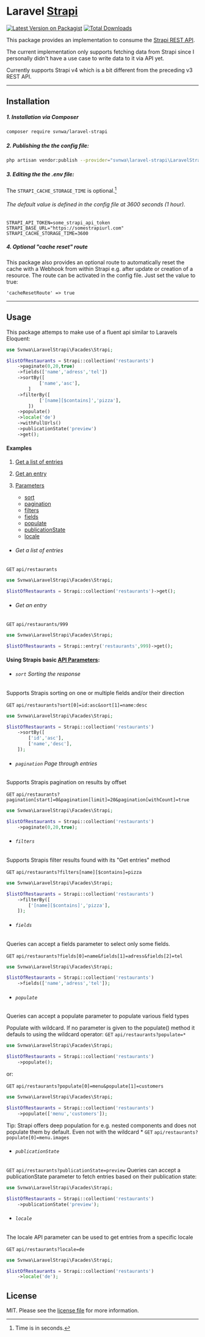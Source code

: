 # Laravel [Strapi](https://strapi.io/)

[![Latest Version on Packagist][ico-version]][link-packagist] [![Total Downloads][ico-downloads]][link-downloads]

This package provides an implementation to consume the [Strapi REST API](https://docs.strapi.io/developer-docs/latest/developer-resources/database-apis-reference/rest-api.html). 

The current implementation only supports fetching data from Strapi since I personally didn't have a use case to write data to it via API yet.

Currently supports Strapi v4 which is a bit different from the preceding v3 REST API.

---

## Installation

##### 1. Installation via Composer

``` bash
composer require svnwa/laravel-strapi
```

##### 2. Publishing the the config file:
``` bash
php artisan vendor:publish --provider="svnwa\laravel-strapi\LaravelStrapiServiceProvider" --tag="laravel-strapi"
```

##### 3. Editing the the **.env** file:

The ```STRAPI_CACHE_STORAGE_TIME``` is optional.[^1] 
###### The default value is defined in the config file at 3600 seconds (1 hour). 
[^1]: Time is in seconds.
``` 
STRAPI_API_TOKEN=some_strapi_api_token
STRAPI_BASE_URL="https://somestrapiurl.com"
STRAPI_CACHE_STORAGE_TIME=3600
```

##### 4. Optional "cache reset" route
This package also provides an optional route to automatically reset the cache with a Webhook from within Strapi e.g. after update or creation of a resource.
The route can be activated in the config file. Just set the value to true:
```
'cacheResetRoute' => true
``` 

---

## Usage
This package attemps to make use of a fluent api similar to Laravels Eloquent:
```php
use Svnwa\LaravelStrapi\Facades\Strapi;

$listOfRestaurants = Strapi::collection('restaurants')
    ->paginate(0,20,true)
    ->fields(['name','adress','tel'])
    ->sortBy([
            ['name','asc'],
        ]
    ->filterBy([
            ['[name][$contains]','pizza'],
        ])
    ->populate()
    ->locale('de')
    ->withFullUrls()
    ->publicationState('preview')
    ->get();
```
#### Examples

1. [Get a list of entries](https://github.com/svnwa/laravel-strapi#get-a-list-of-entries)
2. [Get an entry](https://github.com/svnwa/laravel-strapi#get-a-list-of-entries)
3. [Parameters](https://github.com/svnwa/laravel-strapi#using-strapis-basic-api-parameters)

    + [sort](https://github.com/svnwa/laravel-strapi#sort-sorting-the-response)
    + [pagination](https://github.com/svnwa/laravel-strapi#pagination-page-through-entries)
    + [filters](https://github.com/svnwa/laravel-strapi#filters)
    + [fields](https://github.com/svnwa/laravel-strapi#fields)
    + [populate](https://github.com/svnwa/laravel-strapi#populate)
    + [publicationState](https://github.com/svnwa/laravel-strapi#publicationstate)
    + [locale](https://github.com/svnwa/laravel-strapi#locale)


* ###### Get a list of entries

```GET``` ```api/restaurants```

```php
use Svnwa\LaravelStrapi\Facades\Strapi;

$listOfRestaurants = Strapi::collection('restaurants')->get();
```


* ###### Get an entry

```GET``` ```api/restaurants/999```
```php
use Svnwa\LaravelStrapi\Facades\Strapi;

$listOfRestaurants = Strapi::entry('restaurants',999)->get();
```

#### Using Strapis basic [API Parameters](https://docs.strapi.io/developer-docs/latest/developer-resources/database-apis-reference/rest-api.html#api-parameters):

* ###### ```sort``` Sorting the response
Supports Strapis sorting on one or multiple fields and/or their direction

```GET``` ```api/restaurants?sort[0]=id:asc&sort[1]=name:desc```
```php
use Svnwa\LaravelStrapi\Facades\Strapi;

$listOfRestaurants = Strapi::collection('restaurants')
    ->sortBy([
        ['id','asc'],
        ['name','desc'],
    ]);
```
* ###### ```pagination``` Page through entries
Supports Strapis pagination on results by offset

```GET``` ```api/restaurants?pagination[start]=0&pagination[limit]=20&pagination[withCount]=true```
```php
use Svnwa\LaravelStrapi\Facades\Strapi;

$listOfRestaurants = Strapi::collection('restaurants')
    ->paginate(0,20,true);
```
* ###### ```filters```
Supports Strapis filter results found with its "Get entries" method

```GET``` ```api/restaurants?filters[name][$contains]=pizza```
```php
use Svnwa\LaravelStrapi\Facades\Strapi;

$listOfRestaurants = Strapi::collection('restaurants')
    ->filterBy([
        ['[name][$contains]','pizza'],
    ]);
```
* ###### ```fields```
Queries can accept a fields parameter to select only some fields.

```GET``` ```api/restaurants?fields[0]=name&fields[1]=adress&fields[2]=tel```
```php
use Svnwa\LaravelStrapi\Facades\Strapi;

$listOfRestaurants = Strapi::collection('restaurants')
    ->fields(['name','adress','tel']);
```
* ###### ```populate```
Queries can accept a populate parameter to populate various field types

Populate with wildcard. If no parameter is given to the populate() method it defauls to using the wildcard operator:
```GET``` ```api/restaurants?populate=*```
```php
use Svnwa\LaravelStrapi\Facades\Strapi;

$listOfRestaurants = Strapi::collection('restaurants')
    ->populate();
```
or:

```GET``` ```api/restaurants?populate[0]=menu&populate[1]=customers```
```php
use Svnwa\LaravelStrapi\Facades\Strapi;

$listOfRestaurants = Strapi::collection('restaurants')
    ->populate(['menu','customers']);
```
Tip: Strapi offers deep population for e.g. nested components and does not populate them by default. Even not with the wildcard *
```GET``` ```api/restaurants?populate[0]=menu.images```

* ###### ```publicationState```
```GET``` ```api/restaurants?publicationState=preview```
Queries can accept a publicationState parameter to fetch entries based on their publication state:

```php
use Svnwa\LaravelStrapi\Facades\Strapi;

$listOfRestaurants = Strapi::collection('restaurants')
    ->publicationState('preview');
```

* ###### ```locale```
The locale API parameter can be used to get entries from a specific locale

```GET``` ```api/restaurants?locale=de```
```php
use Svnwa\LaravelStrapi\Facades\Strapi;

$listOfRestaurants = Strapi::collection('restaurants')
    ->locale('de');
```

## License

MIT. Please see the [license file](LICENCE) for more information.

[ico-version]: https://img.shields.io/packagist/v/svnwa/laravel-strapi.svg?style=flat-square
[ico-downloads]: https://img.shields.io/packagist/dt/svnwa/laravel-strapi.svg?style=flat-square

[link-packagist]: https://packagist.org/packages/svnwa/laravel-strapi
[link-downloads]: https://packagist.org/packages/svnwa/laravel-strapi
[link-author]: https://github.com/svnwa
